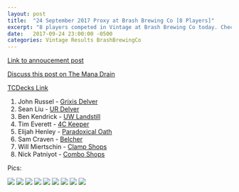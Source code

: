 ```yaml
---
layout: post
title:  "24 September 2017 Proxy at Brash Brewing Co [8 Players]"
excerpt: "8 players competed in Vintage at Brash Brewing Co today. Check out the results!"
date:   2017-09-24 23:00:00 -0500
categories: Vintage Results BrashBrewingCo
---
```


[Link to annoucement post](http://themanadrain.com/topic/1507/9-24-17-houston-tx-100-proxy-vintage-brash-brewing-co)

[Discuss this post on The Mana Drain](http://themanadrain.com/topic/1512/24-september-2017-proxy-vintage-brash-brewing-co-8-players)


[TCDecks Link](http://www.tcdecks.net/deck.php?id=24928)

1. John Russel - [Grixis Delver](https://images.lonestarlhurgoyfs.com/2017/09/24/deck-1.jpg)
2. Sean Liu - [UR Delver](https://images.lonestarlhurgoyfs.com/2017/09/24/deck-2.jpg)
3. Ben Kendrick - [UW Landstill](https://images.lonestarlhurgoyfs.com/2017/09/24/deck-3.jpg)   
4. Tim Everett - [4C Keeper](https://images.lonestarlhurgoyfs.com/2017/09/24/deck-4.jpg)   
5. Elijah Henley - [Paradoxical Oath](https://images.lonestarlhurgoyfs.com/2017/09/24/deck-5.jpg)   
6. Sam Craven - [Belcher](https://images.lonestarlhurgoyfs.com/2017/09/24/deck-6.jpg)   
7. Will Miertschin - [Clamp Shops](https://images.lonestarlhurgoyfs.com/2017/09/24/deck-7.jpg)   
8. Nick Patniyot - [Combo Shops](https://images.lonestarlhurgoyfs.com/2017/09/24/deck-8.jpg)   

Pics:

![](https://images.lonestarlhurgoyfs.com/2017/09/24/1.jpg)
![](https://images.lonestarlhurgoyfs.com/2017/09/24/2.jpg)
![](https://images.lonestarlhurgoyfs.com/2017/09/24/3.jpg)
![](https://images.lonestarlhurgoyfs.com/2017/09/24/4.jpg)
![](https://images.lonestarlhurgoyfs.com/2017/09/24/5.jpg)
![](https://images.lonestarlhurgoyfs.com/2017/09/24/6.jpg)
![](https://images.lonestarlhurgoyfs.com/2017/09/24/7.jpg)
![](https://images.lonestarlhurgoyfs.com/2017/09/24/8.jpg)
![](https://images.lonestarlhurgoyfs.com/2017/09/24/9.jpg)